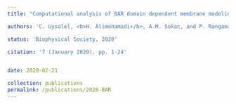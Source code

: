 ```yaml
---
title: "Computational analysis of BAR domain dependent membrane modeling of microvilli formation during drosophila cellularization"

authors: 'C. Uysalel, <b>H. Alimohamadi</b>, A.M. Sokac, and P. Rangamani'

status: 'Biophysical Society, 2020'

citation: '7 (January 2020). pp. 1-24'


date: 2020-02-21

collection: publications
permalink: /publications/2020-BAR
---
```

